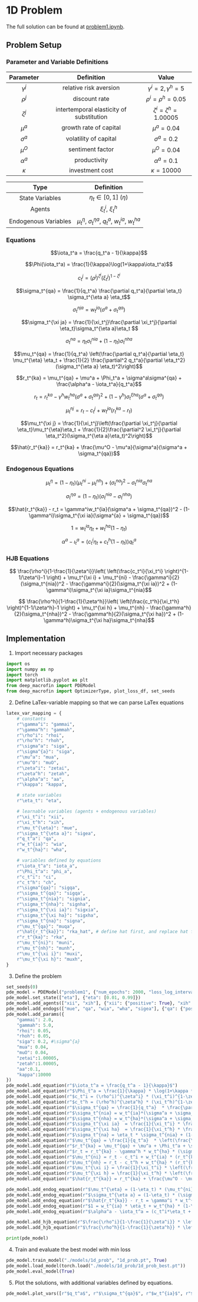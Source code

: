 # 1D Problem

The full solution can be found at <a href="https://github.com/rotmanfinhub/deep-macrofin/blob/main/examples/macro_problems/problem1.ipynb" target="_blank">problem1.ipynb</a>.

## Problem Setup
### Parameter and Variable Definitions
| Parameter | Definition | Value |
|:---:|:---:|:---:|
|$\gamma^j$ | relative risk aversion| $\gamma^i=2, \gamma^h=5$ |
|$\rho^j$ | discount rate| $\rho^i=\rho^h=0.05$ |
|$\zeta^j$ | intertemporal elasticity of substitution| $\zeta^i=\zeta^h=1.00005$ |
|$\mu^a$ | growth rate of capital| $\mu^a=0.04$ |
|$\sigma^a$ | volatility of capital| $\sigma^{a}=0.2$ |
|$\mu^O$ | sentiment factor|$\mu^O=0.04$ |
|$\alpha^a$ | productivity| $\alpha^a=0.1$ |
|$\kappa$ | investment cost| $\kappa=10000$ |

| Type | Definition |
|:---:|:---:|
|State Variables | $\eta_t\in[0,1]$ ($\eta$) |
|Agents | $\xi_t^i$, $\xi_t^h$ |
|Endogenous Variables | $\mu_t^{\eta}$, $\sigma_t^{\eta a}$, $q_t^a$, $w_t^{ia}$, $w_t^{ha}$ |


### Equations

$$\iota_t^a = \frac{q_t^a - 1}{\kappa}$$

$$\Phi(\iota_t^a) = \frac{1}{\kappa}\log(1+\kappa\iota_t^a)$$

$$c_t^j = (\rho^j)^{\zeta^j}(\xi_t^j)^{1-\zeta^j}$$

$$\sigma_t^{qa} = \frac{1}{q_t^a} \frac{\partial q_t^a}{\partial \eta_t} \sigma_t^{\eta a} \eta_t$$

$$\sigma_t^{nja} = w_t^{ja}(\sigma^a + \sigma_t^{qa})$$

$$\sigma_t^{\xi ja}  = \frac{1}{\xi_t^j}\frac{\partial \xi_t^j}{\partial \eta_t}\sigma_t^{\eta a}\eta_t $$

$$\sigma_t^{na} = \eta_t\sigma_t^{nia} + (1-\eta_t)\sigma_t^{nha}$$

$$\mu_t^{qa} = \frac{1}{q_t^a} \left(\frac{\partial q_t^a}{\partial \eta_t} \mu_t^{\eta} \eta_t + \frac{1}{2} \frac{\partial^2 q_t^a}{\partial \eta_t^2} (\sigma_t^{\eta a} \eta_t)^2\right)$$

$$r_t^{ka} = \mu_t^{qa} + \mu^a + \Phi_t^a + \sigma^a\sigma^{qa} + \frac{\alpha^a - \iota_t^a}{q_t^a}$$

$$r_t = r_t^{ka} - \gamma^hw_t^{ha}(\sigma^a + \sigma_t^{qa})^2 + (1-\gamma^h)\sigma_t^{\xi ha}(\sigma^a + \sigma_t^{qa})$$

$$\mu_t^{nj} = r_t - c_t^j + w_t^{ja}(r_t^{ka} - r_t)$$

$$\mu_t^{\xi j} = \frac{1}{\xi_t^j}\left(\frac{\partial \xi_t^j}{\partial \eta_t}\mu_t^{\eta}\eta_t + \frac{1}{2}\frac{\partial^2 \xi_t^j}{\partial \eta_t^2}(\sigma_t^{\eta a}\eta_t)^2\right)$$

$$\hat{r_t^{ka}} = r_t^{ka} + \frac{\mu^O - \mu^a}{\sigma^a}(\sigma^a + \sigma_t^{qa})$$


### Endogenous Equations
$$\mu_t^{\eta} = (1-\eta_t)(\mu_t^{ni} - \mu_t^{nh}) +(\sigma_t^{na})^2  - \sigma_t^{nia}\sigma_t^{na}$$

$$\sigma_t^{\eta a} = (1-\eta_t)(\sigma_t^{nia} - \sigma_t^{nha})$$

$$\hat{r_t^{ka}} - r_t = \gamma^iw_t^{ia}(\sigma^a  + \sigma_t^{qa})^2 - (1-\gamma^i)\sigma_t^{\xi ia}(\sigma^{a}  + \sigma_t^{qa})$$

$$1 = w_t^{ia}\eta_t + w_t^{ha}(1-\eta_t)$$

$$\alpha^a - \iota_t^a = (c_t^i\eta_t + c_t^h(1 - \eta_t))q_t^a$$

### HJB Equations

$$ \frac{\rho^i}{1-\frac{1}{\zeta^i}}\left( \left(\frac{c_t^i}{\xi_t^i} \right)^{1-1/\zeta^i}-1 \right) + \mu_t^{\xi i} +  \mu_t^{ni} - \frac{\gamma^i}{2}(\sigma_t^{nia})^2  - \frac{\gamma^i}{2}(\sigma_t^{\xi ia})^2 + (1-\gamma^i)\sigma_t^{\xi ia}\sigma_t^{nia}$$

$$ \frac{\rho^h}{1-\frac{1}{\zeta^h}}\left( \left(\frac{c_t^h}{\xi_t^h} \right)^{1-1/\zeta^h}-1 \right) + \mu_t^{\xi h} +  \mu_t^{nh} - \frac{\gamma^h}{2}(\sigma_t^{nha})^2  - \frac{\gamma^h}{2}(\sigma_t^{\xi ha})^2 + (1-\gamma^h)\sigma_t^{\xi ha}\sigma_t^{nha}$$

## Implementation

1. Import necessary packages
```py
import os
import numpy as np
import torch
import matplotlib.pyplot as plt
from deep_macrofin import PDEModel
from deep_macrofin import OptimizerType, plot_loss_df, set_seeds
```

2. Define LaTex-variable mapping so that we can parse LaTex equations
```py
latex_var_mapping = {
    # constants
    r"\gamma^i": "gammai",
    r"\gamma^h": "gammah",
    r"\rho^i": "rhoi",
    r"\rho^h": "rhoh",
    r"\sigma^a": "siga",
    r"\sigma^{a}": "siga",
    r"\mu^a": "mua",
    r"\mu^O": "muO",
    r"\zeta^i": "zetai",
    r"\zeta^h": "zetah",
    r"\alpha^a": "aa",
    r"\kappa": "kappa",

    # state variables
    r"\eta_t": "eta",

    # learnable variables (agents + endogenous variables)
    r"\xi_t^i": "xii",
    r"\xi_t^h": "xih",
    r"\mu_t^{\eta}": "mue",
    r"\sigma_t^{\eta a}": "sigea",
    r"q_t^a": "qa",
    r"w_t^{ia}": "wia",
    r"w_t^{ha}": "wha",

    # variables defined by equations
    r"\iota_t^a": "iota_a",
    r"\Phi_t^a": "phi_a",
    r"c_t^i": "ci",
    r"c_t^h": "ch",
    r"\sigma^{qa}": "sigqa",
    r"\sigma_t^{qa}": "sigqa",
    r"\sigma_t^{nia}": "signia",
    r"\sigma_t^{nha}": "signha",
    r"\sigma_t^{\xi ia}": "sigxia",
    r"\sigma_t^{\xi ha}": "sigxha",
    r"\sigma_t^{na}": "signa",
    r"\mu_t^{qa}": "muqa",
    r"\hat{r_t^{ka}}": "rka_hat", # define hat first, and replace hat first
    r"r_t^{ka}": "rka",
    r"\mu_t^{ni}": "muni",
    r"\mu_t^{nh}": "munh",
    r"\mu_t^{\xi i}": "muxi",
    r"\mu_t^{\xi h}": "muxh",
}
```


3. Define the problem
```py
set_seeds(0)
pde_model = PDEModel("problem1", {"num_epochs": 2000, "loss_log_interval": 100, "optimizer_type": OptimizerType.Adam}, latex_var_mapping)
pde_model.set_state(["eta"], {"eta": [0.01, 0.99]})
pde_model.add_agents(["xii", "xih"], {"xii": {"positive": True}, "xih": {"positive": True}})
pde_model.add_endogs(["mue", "qa", "wia", "wha", "sigea"], {"qa": {"positive": True}})
pde_model.add_params({
    "gammai": 2.0,
    "gammah": 5.0,
    "rhoi": 0.05,
    "rhoh": 0.05,
    "siga": 0.2, #\sigma^{a}
    "mua": 0.04,
    "muO": 0.04,
    "zetai":1.00005,
    "zetah":1.00005,
    "aa":0.1,
    "kappa":10000
})
pde_model.add_equation(r"$\iota_t^a = \frac{q_t^a - 1}{\kappa}$")
pde_model.add_equation(r"$\Phi_t^a = \frac{1}{\kappa} * \log(1+\kappa * \iota_t^a)$")
pde_model.add_equation(r"$c_t^i = (\rho^i)^{\zeta^i} * (\xi_t^i)^{1-\zeta^i}$")
pde_model.add_equation(r"$c_t^h = (\rho^h)^{\zeta^h} * (\xi_t^h)^{1-\zeta^h}$")
pde_model.add_equation(r"$\sigma_t^{qa} = \frac{1}{q_t^a}  * \frac{\partial q_t^a}{\partial \eta_t}  * \sigma_t^{\eta a}  * \eta_t$")
pde_model.add_equation(r"$\sigma_t^{nia} = w_t^{ia}*(\sigma^a + \sigma_t^{qa})$")
pde_model.add_equation(r"$\sigma_t^{nha} = w_t^{ha}*(\sigma^a + \sigma_t^{qa})$")
pde_model.add_equation(r"$\sigma_t^{\xi ia}  = \frac{1}{\xi_t^i} * \frac{\partial \xi_t^i}{\partial \eta_t} * \sigma_t^{\eta a} * \eta_t$")
pde_model.add_equation(r"$\sigma_t^{\xi ha}  = \frac{1}{\xi_t^h} * \frac{\partial \xi_t^h}{\partial \eta_t} * \sigma_t^{\eta a} * \eta_t$")
pde_model.add_equation(r"$\sigma_t^{na} = \eta_t * \sigma_t^{nia} + (1-\eta_t) * \sigma_t^{nha}$")
pde_model.add_equation(r"$\mu_t^{qa} = \frac{1}{q_t^a}  * \left(\frac{\partial q_t^a}{\partial \eta_t}  * \mu_t^{\eta}  * \eta_t + \frac{1}{2}  * \frac{\partial^2 q_t^a}{\partial \eta_t^2}  * (\sigma_t^{\eta a}  * \eta_t)^2\right)$")
pde_model.add_equation(r"$r_t^{ka} = \mu_t^{qa} + \mu^a + \Phi_t^a + \sigma^a * \sigma^{qa} + \frac{\alpha^a - \iota_t^a}{q_t^a}$")
pde_model.add_equation(r"$r_t = r_t^{ka} - \gamma^h * w_t^{ha} * (\sigma^a + \sigma_t^{qa})^2 + (1-\gamma^h) * \sigma_t^{\xi ha} * (\sigma^a + \sigma_t^{qa})$")
pde_model.add_equation(r"$\mu_t^{ni} = r_t - c_t^i + w_t^{ia} * (r_t^{ka} - r_t)$")
pde_model.add_equation(r"$\mu_t^{nh} = r_t - c_t^h + w_t^{ha} * (r_t^{ka} - r_t)$")
pde_model.add_equation(r"$\mu_t^{\xi i} = \frac{1}{\xi_t^i} * \left(\frac{\partial \xi_t^i}{\partial \eta_t} * \mu_t^{\eta} * \eta_t + \frac{1}{2} * \frac{\partial^2 \xi_t^i}{\partial \eta_t^2} * (\sigma_t^{\eta a} * \eta_t)^2\right)$")
pde_model.add_equation(r"$\mu_t^{\xi h} = \frac{1}{\xi_t^h} * \left(\frac{\partial \xi_t^h}{\partial \eta_t} * \mu_t^{\eta} * \eta_t + \frac{1}{2} * \frac{\partial^2 \xi_t^h}{\partial \eta_t^2} * (\sigma_t^{\eta a} * \eta_t)^2\right)$")
pde_model.add_equation(r"$\hat{r_t^{ka}} = r_t^{ka} + \frac{\mu^O - \mu^a}{\sigma^a} * (\sigma^a + \sigma_t^{qa})$")

pde_model.add_endog_equation(r"$\mu_t^{\eta} = (1-\eta_t) * (\mu_t^{ni} - \mu_t^{nh}) +(\sigma_t^{na})^2  - \sigma_t^{nia} * \sigma_t^{na}$")
pde_model.add_endog_equation(r"$\sigma_t^{\eta a} = (1-\eta_t) * (\sigma_t^{nia} - \sigma_t^{nha})$")
pde_model.add_endog_equation(r"$\hat{r_t^{ka}} - r_t = \gamma^i * w_t^{ia} * (\sigma^a  + \sigma_t^{qa})^2 - (1-\gamma^i) * \sigma_t^{\xi ia} * (\sigma^{a}  + \sigma_t^{qa})$")
pde_model.add_endog_equation(r"$1 = w_t^{ia} * \eta_t + w_t^{ha} * (1-\eta_t)$")
pde_model.add_endog_equation(r"$\alpha^a - \iota_t^a = (c_t^i*\eta_t + c_t^h * (1 - \eta_t)) * q_t^a$")

pde_model.add_hjb_equation(r"$\frac{\rho^i}{1-\frac{1}{\zeta^i}} * \left( \left(\frac{c_t^i}{\xi_t^i} \right)^{1-1/\zeta^i}-1 \right) + \mu_t^{\xi i} +  \mu_t^{ni} - \frac{\gamma^i}{2} * (\sigma_t^{nia})^2  - \frac{\gamma^i}{2} * (\sigma_t^{\xi ia})^2 + (1-\gamma^i) * \sigma_t^{\xi ia} * \sigma_t^{nia}$")
pde_model.add_hjb_equation(r"$\frac{\rho^h}{1-\frac{1}{\zeta^h}} * \left( \left(\frac{c_t^h}{\xi_t^h} \right)^{1-1/\zeta^h}-1 \right) + \mu_t^{\xi h} +  \mu_t^{nh} - \frac{\gamma^h}{2} * (\sigma_t^{nha})^2  - \frac{\gamma^h}{2} * (\sigma_t^{\xi ha})^2 + (1-\gamma^h) * \sigma_t^{\xi ha} * \sigma_t^{nha}$")

print(pde_model)
```

4. Train and evaluate the best model with min loss
```py
pde_model.train_model("./models/1d_prob", "1d_prob.pt", True)
pde_model.load_model(torch.load("./models/1d_prob/1d_prob_best.pt"))
pde_model.eval_model(True)
```

5. Plot the solutions, with additional variables defined by equations.
```py
pde_model.plot_vars([r"$q_t^a$", r"$\sigma_t^{qa}$", r"$w_t^{ia}$", r"$w_t^{ha}$", "rp_a = rka-r_t"])
```